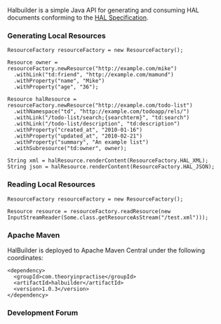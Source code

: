 Halbuilder is a simple Java API for generating and consuming HAL documents conforming to the
[HAL Specification](http://stateless.co/hal_specification.html).

### Generating Local Resources

    ResourceFactory resourceFactory = new ResourceFactory();

    Resource owner = resourceFactory.newResource("http://example.com/mike")
      .withLink("td:friend", "http://example.com/mamund")
      .withProperty("name", "Mike")
      .withProperty("age", "36");

    Resource halResource = resourceFactory.newResource("http://example.com/todo-list")
      .withNamespace("td", "http://example.com/todoapp/rels/")
      .withLink("/todo-list/search;{searchterm}", "td:search")
      .withLink("/todo-list/description", "td:description")
      .withProperty("created_at", "2010-01-16")
      .withProperty("updated_at", "2010-02-21")
      .withProperty("summary", "An example list")
      .withSubresource("td:owner", owner);

    String xml = halResource.renderContent(ResourceFactory.HAL_XML);
    String json = halResource.renderContent(ResourceFactory.HAL_JSON);

### Reading Local Resources

    ResourceFactory resourceFactory = new ResourceFactory();

    Resource resource = resourceFactory.readResource(new InputStreamReader(Some.class.getResourceAsStream("/test.xml")));

### Apache Maven

HalBuilder is deployed to Apache Maven Central under the following coordinates:

    <dependency>
      <groupId>com.theoryinpractise</groupId>
      <artifactId>halbuilder</artifactId>
      <version>1.0.3</version>
    </dependency>

### Development Forum

<iframe id="forum_embed"
  src="javascript:void(0)"
  scrolling="no"
  frameborder="0"
  width="900"
  height="700">
</iframe>
<script type="text/javascript">
  document.getElementById('forum_embed').src =
     'https://groups.google.com/forum/embed/?place=forum/halbuilder-dev'
     + '&showsearch=true&showpopout=true&showtabs=false'
     + '&parenturl=' + encodeURIComponent(window.location.href);
</script>
